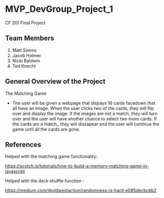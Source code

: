 # MVP_DevGroup_Project_1
CF 201 Final Project


## Team Members 
1. Matt Simms
2. Jacob Holmer
3. Nicki Baldwin
4. Ted Knecht

## General Overview of the Project

The Matching Game 

- The user will be given a webpage that dispays 16 cards facedown that all have an image. When the user clicks two of the cards, they will flip over and display the image. If the images are not a match, they will turn over and the user will have another chance to select two more cards. If the cards are a match,, they will dissapear and the user will continue the game until all the cards are gone. 


## References 
Helped with the matching game functionality:

https://scotch.io/tutorials/how-to-build-a-memory-matching-game-in-javascript

Helped with the deck shuffle function :

https://medium.com/@oldwestaction/randomness-is-hard-e085decbcbb2

